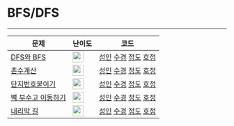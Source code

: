 # BFS/DFS
- - -
|문제|난이도|코드|
|---|---|---|
| [DFS와 BFS](https://www.acmicpc.net/problem/1260) | <img height="25px" width="25px" src="https://static.solved.ac/tier_small/9.svg"/> |[성인]() [수경]() [정도](./1260.js) [호정]() 
| [촌수계산](https://www.acmicpc.net/problem/2667) | <img height="25px" width="25px" src="https://static.solved.ac/tier_small/9.svg"/> | [성인]() [수경]() [정도](./2644.js) [호정]() 
| [단지번호붙이기](https://www.acmicpc.net/problem/2667) | <img height="25px" width="25px" src="https://static.solved.ac/tier_small/10.svg"/> | [성인]() [수경]() [정도](./2667.js) [호정]() 
| [벽 부수고 이동하기](https://www.acmicpc.net/problem/2206) | <img height="25px" width="25px" src="https://static.solved.ac/tier_small/13.svg"/> | [성인]() [수경]() [정도](./2206.js) [호정]() 
| [내리막 길](https://www.acmicpc.net/problem/1520) |<img height="25px" width="25px" src="https://static.solved.ac/tier_small/13.svg"/> | [성인]() [수경]() [정도](./1520.js) [호정]() 